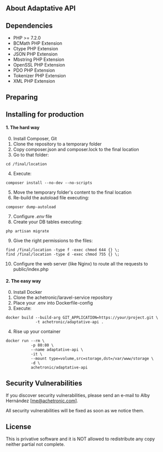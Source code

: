 ## About Adaptative API

## Dependencies

* PHP >= 7.2.0
* BCMath PHP Extension
* Ctype PHP Extension
* JSON PHP Extension
* Mbstring PHP Extension
* OpenSSL PHP Extension
* PDO PHP Extension
* Tokenizer PHP Extension
* XML PHP Extension

## Preparing

## Installing for production

#### 1. The hard way

0. Install Composer, Git
1. Clone the repository to a temporary folder
2. Copy composer.json and composer.lock to the final location
3. Go to that folder: 
```
cd /final/location
```
4. Execute: 
```
composer install --no-dev --no-scripts
```
5. Move the temporary folder's content to the final location
6. Re-build the autoload file executing: 
```
composer dump-autoload
```
7. Configure *.env* file
8. Create your DB tables executing: 
```
php artisan migrate
```
9. Give the right permissions to the files: 
```
find /final/location -type f -exec chmod 644 {} \;
find /final/location -type d -exec chmod 755 {} \;
```
10. Configure the web server (like Nginx) to route all the requests 
to public/index.php

#### 2. The easy way
0. Install Docker
1. Clone the achetronic/laravel-service repository
2. Place your .env into Dockerfile-config
3. Execute: 
```
docker build --build-arg GIT_APPLICATION=https://your/project.git \
             -t achetronic/adaptative-api .
```
4. Rise up your container
```
docker run --rm \
           -p 80:80 \
           --name adaptative-api \
           -it \
           --mount type=volume,src=storage,dst=/var/www/storage \
           -d \
           achetronic/adaptative-api
```


## Security Vulnerabilities

If you discover security vulnerabilities, please send 
an e-mail to Alby Hernández [me@achetronic.com]. 

All security vulnerabilities will 
be fixed as soon as we notice them.

## License
This is privative software and it is NOT allowed to redistribute
any copy neither partial not complete.